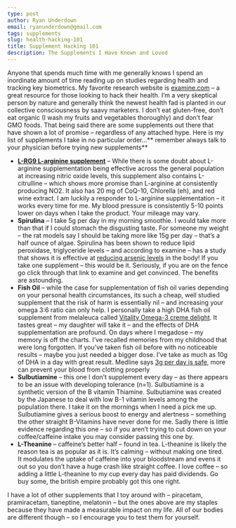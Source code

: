 ```yaml
---
type: post
author: Ryan Underdown
email: ryanunderdown@gmail.com
tags: supplements
slug: health-hacking-101
title: Supplement Hacking 101
description: The Supplements I Have Known and Loved
---
```

Anyone that spends much time with me generally knows I spend an inordinate amount of time reading up on studies regarding health and tracking key biometrics. My favorite research website is [examine.com][1] &#8211; a great resource for those looking to hack their health. I&#8217;m a very skeptical person by nature and generally think the newest health fad is planted in our collective consciousness by saavy marketers. I don&#8217;t eat gluten-free, don&#8217;t eat organic (I wash my fruits and vegetables thoroughly) and don&#8217;t fear GMO foods. That being said there are some supplements out there that have shown a lot of promise &#8211; regardless of any attached hype. Here is my list of supplements I take in no particular order&#8230;** remember always talk to your physician before trying new supplements**

*   **[L-RG9 L-arginine supplement][2]** &#8211; While there is some doubt about L-arginine supplementation being effective across the general population at increasing nitric oxide levels, this supplement also contains L-citrulline &#8211; which shows more promise than L-arginine at consistently producing NO2. It also has 20 mg of CoQ-10, Chlorella (eh), and red wine extract. I am luckily a responder to L-arginine supplementation &#8211; it works every time for me. My blood pressure is consistently 5-10 points lower on days when I take the product. Your mileage may vary.
*   **Spirulina** &#8211; I take 5g per day in my morning smoothie. I would take more than that if I could stomach the disgusting taste. For someone my weight &#8211; the rat models say I should be taking more like 15g per day &#8211; that&#8217;s a half ounce of algae. Spirulina has been shown to reduce lipid peroxidase, triglyceride levels &#8211; and according to examine &#8211; has a study that shows it is effective at [reducing arsenic levels][3] in the body! If you take one supplement &#8211; this would be it. Seriously, if you are on the fence go click through that link to examine and get convinced. The benefits are astounding.
*   **Fish Oil** &#8211; while the case for supplementation of fish oil varies depending on your personal health circumstances, its such a cheap, well studied supplement that the risk of harm is essentially nil &#8211; and increasing your omega 3:6 ratio can only help. I personally take a high DHA fish oil supplement from melaleuca called [Vitality Omega-3 creme delight][4]. It tastes great &#8211; my daughter will take it &#8211; and the effects of DHA supplementation are profound. On days where I megadose &#8211; my memory is off the charts. I&#8217;ve recalled memories from my childhood that were long forgotten. If you&#8217;ve taken fish oil before with no noticeable results &#8211; maybe you just needed a bigger dose. I&#8217;ve take as much as 10g of DHA in a day with great result. Medline says [3g per day is safe][5], more can prevent your blood from clotting properly
*   **Sulbutiamine** &#8211; this one I don&#8217;t supplement every day &#8211; as there appears to be an issue with developing tolerance (n=1). Sulbutiamine is a synthetic version of the B vitamin Thiamine. Sulbutiamine was created by the Japanese to deal with low B-1 vitamin levels among the population there. I take it on the mornings when I need a pick me up. Sulbutiamine gives a serious boost to energy and alertness &#8211; something the other straight B-Vitamins have never done for me. Sadly there is little evidence regarding this one &#8211; so if you aren&#8217;t trying to cut down on your coffee/caffeine intake you may consider passing this one by.
*   **L-Theanine** &#8211; caffeine&#8217;s better half &#8211; found in tea. L-theanine is likely the reason tea is as popular as it is. It&#8217;s calming &#8211; without making one tired. It modulates the uptake of caffeine into your bloodstream and evens it out so you don&#8217;t have a huge crash like straight coffee. I love coffee &#8211; so adding a little L-theanine to my cup every day has paid dividends. Go buy some, the british empire probably got this one right.

I have a lot of other supplements that I toy around with &#8211; piracetam, pramiracetam, tianeptine, melatonin &#8211; but the ones above are my staples because they have made a measurable impact on my life. All of our bodies are different though &#8211; so I encourage you to test them for yourself.

 [1]: http://www.examine.com
 [2]: https://l-rg9.com
 [3]: http://examine.com/show_rubric_effect.php?id=239&#038;effect=Arsenic%20Poisoning&#038;selection=all
 [4]: http://www.melaleuca.com/ProductStore/ProductDetail.aspx?sku=3124
 [5]: http://www.nlm.nih.gov/medlineplus/druginfo/natural/993.html#Safety